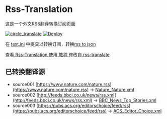 # Rss-Translation

这是一个外文RSS翻译转换订阅页面 

[![circle_translate](https://github.com/tjsky/Rss-Translation/actions/workflows/circle_translate.yml/badge.svg)](https://github.com/tjsky/Rss-Translation/actions/workflows/circle_translate.yml)
[![Deploy](https://github.com/tjsky/Rss-Translation/actions/workflows/jekyll-gh-pages.yml/badge.svg)](https://github.com/tjsky/Rss-Translation/actions/workflows/jekyll-gh-pages.yml)

在 [test.ini](https://github.com/tjsky/Rss-Translation/blob/main/test.ini) 中提交以转换订阅，转换[rss to json](https://rss2json.com/)

查看[ Rss-Translation ](https://tjsky.github.io/Rss-Translation)使用[ 教程 ](https://github.com/talengu/rss-translate/issues/2)修改自[ rss-translate ](https://github.com/talengu/rss-translate)

## 已转换翻译源

 - source001 [https://www.nature.com/nature.rss](https://www.nature.com/nature.rss) -> [Nature_Nature.xml](rss/Nature_Nature.xml)
 - source002 [http://feeds.bbci.co.uk/news/rss.xml](http://feeds.bbci.co.uk/news/rss.xml) -> [BBC_News_Top_Stories.xml](rss/BBC_News_Top_Stories.xml)
 - source003 [https://pubs.acs.org/editorschoice/feed/rss](https://pubs.acs.org/editorschoice/feed/rss) -> [ACS_Editor_Choice.xml](rss/ACS_Editor_Choice.xml)